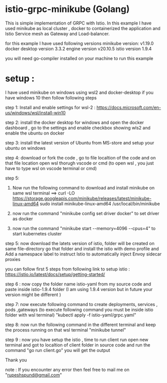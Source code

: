 # istio-grpc-minikube (Golang)

This is simple implementation of GRPC with Istio.
In this example I have used minikube as local cluster , docker to containerized the application and Istio Service mesh as Gateway and Load-balancer.

for this example I have used following versions
 minikube version: v1.19.0
 docker desktop version 3.3.2 engine version v20.10.5
 istio version 1.9.4
 
 you will need go-compiler installed on your machine to run this example

# setup : 
 I have  used minikube on windows using wsl2 and docker-desktop if you have windows 10 then follow following steps 

step 1:
Install and enable settings for wsl-2 : https://docs.microsoft.com/en-us/windows/wsl/install-win10

step 2:
install the docker desktop for windows and  open the docker dashboard , go to the settings and enable checkbox showing wls2 and enable the ubuntu on docker

step 3:
install the latest version of Ubuntu from MS-store and setup your ubuntu on windows

step 4:
download or fork the code , go to file localtion of the code and on that file location open wsl thorugh vscode or cmd (to open wsl , you just have to type wsl on vscode terminal or cmd)

step 5:
 1. Now run the following command to download and install minikube on same wsl terminal ==>
 curl -LO https://storage.googleapis.com/minikube/releases/latest/minikube-linux-amd64
 sudo install minikube-linux-amd64 /usr/local/bin/minikube

 2. now run the command "minikube config set driver docker" to set driver as docker
 
 3. now run the command "minikube start --memory=4096 --cpus=4" to start kubernetes cluster

step 5:
now download  the latets version of istio, folder will be created on same file-directory go that folder and install the istio with demo profile and Add a namespace label to instruct Istio to automatically inject Envoy sidecar proxies

you can follow first 5 steps from following link to setup istio :
  https://istio.io/latest/docs/setup/getting-started/

step 6 : 
now copy the folder name istio-yaml from my source code and paste inside istio-1.9.4 folder (I am using 1.9.4 version but in future your version might be different ) 

step 7:
now execute following command to create deployments, services , pods ,gateways (to execute following command you must be inside istio folder with wsl terminal)
  "kubectl apply -f istio-yaml/grpc.yaml"
  
step 8:
now run the following command in the different terminal and keep the process running on that wsl terminal
 "minikube tunnel"
 
step 9 :
now you have setup the istio , time to run client run 
open new terminal and got to localtion of client folder in source code and run the command "go run client.go"
you will get the output 

Thank you

note : If you encounter any error then feel free to mail me on "rupeshspund@gmail.com"
